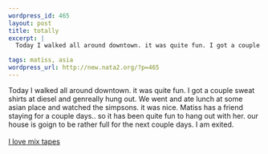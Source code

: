 ```yaml
--- 
wordpress_id: 465
layout: post
title: totally
excerpt: |
  Today I walked all around downtown. it was quite fun. I got a couple sweat shirts at diesel and genreally hung out. We went and ate lunch at some asian place and watched the simpsons. it was nice. Matiss has a friend staying for a couple days.. so it has been quite fun to hang out with her. our house is goign to be rather full for the next couple days. I am exited. 

tags: matiss, asia
wordpress_url: http://new.nata2.org/?p=465
---
```

Today I walked all around downtown. it was quite fun. I got a couple sweat shirts at diesel and genreally hung out. We went and ate lunch at some asian place and watched the simpsons. it was nice. Matiss has a friend staying for a couple days.. so it has been quite fun to hang out with her. our house is goign to be rather full for the next couple days. I am exited. <br/><br/>
<a href="http://onlinemixtape.com">I love mix tapes</a>

